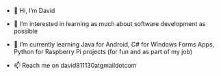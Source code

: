 - 👋 Hi, I’m David
- 👀 I’m interested in learning as much about software development as possible
- 🌱 I’m currently learning Java for Android, C# for Windows Forms Apps, Python for Raspberry Pi projects (for fun and as part of my job)

- 📫 Reach me on david811130atgmaildotcom
<!---
David811130/David811130 is a ✨ special ✨ repository because its `README.md` (this file) appears on your GitHub profile.
You can click the Preview link to take a look at your changes.
--->
